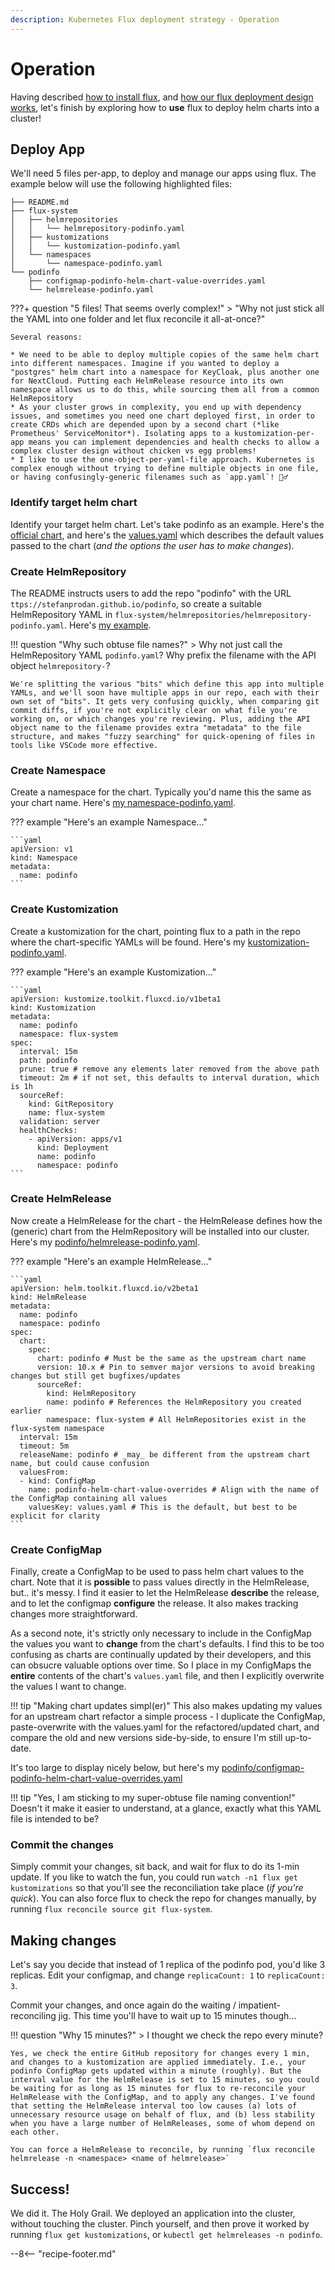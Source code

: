 ```yaml
---
description: Kubernetes Flux deployment strategy - Operation
---
```


# Operation

Having described [how to install flux](/kubernetes/deployment/flux/install/), and [how our flux deployment design works](/kubernetes/deployment/flux/design/), let's finish by exploring how to **use** flux to deploy helm charts into a cluster!

## Deploy App

We'll need 5 files per-app, to deploy and manage our apps using flux. The example below will use the following highlighted files:

```hl_lines="4 6 8 10 11"
├── README.md
├── flux-system
│   ├── helmrepositories
│   │   └── helmrepository-podinfo.yaml
│   ├── kustomizations
│   │   └── kustomization-podinfo.yaml
│   └── namespaces
│       └── namespace-podinfo.yaml
└── podinfo
    ├── configmap-podinfo-helm-chart-value-overrides.yaml
    └── helmrelease-podinfo.yaml
```

???+ question "5 files! That seems overly complex!"
    > "Why not just stick all the YAML into one folder and let flux reconcile it all-at-once?"

    Several reasons:

    * We need to be able to deploy multiple copies of the same helm chart into different namespaces. Imagine if you wanted to deploy a "postgres" helm chart into a namespace for KeyCloak, plus another one for NextCloud. Putting each HelmRelease resource into its own namespace allows us to do this, while sourcing them all from a common HelmRepository
    * As your cluster grows in complexity, you end up with dependency issues, and sometimes you need one chart deployed first, in order to create CRDs which are depended upon by a second chart (*like Prometheus' ServiceMonitor*). Isolating apps to a kustomization-per-app means you can implement dependencies and health checks to allow a complex cluster design without chicken vs egg problems! 
    * I like to use the one-object-per-yaml-file approach. Kubernetes is complex enough without trying to define multiple objects in one file, or having confusingly-generic filenames such as `app.yaml`! 🤦‍♂️

### Identify target helm chart

Identify your target helm chart. Let's take podinfo as an example. Here's the [official chart](https://github.com/stefanprodan/podinfo/tree/master/charts/podinfo), and here's the [values.yaml](https://github.com/stefanprodan/podinfo/tree/master/charts/podinfo/values.yaml) which describes the default values passed to the chart (*and the options the user has to make changes*).

### Create HelmRepository

The README instructs users to add the repo "podinfo" with the URL `ttps://stefanprodan.github.io/podinfo`, so 
create a suitable HelmRepository YAML in `flux-system/helmrepositories/helmrepository-podinfo.yaml`. Here's [my example](https://github.com/geek-cookbook/template-flux/blob/main/flux-system/helmrepositories/helmrepository-podinfo.yaml).

!!! question "Why such obtuse file names?"
    > Why not just call the HelmRepository YAML `podinfo.yaml`? Why prefix the filename with the API object `helmrepository-`?

    We're splitting the various "bits" which define this app into multiple YAMLs, and we'll soon have multiple apps in our repo, each with their own set of "bits". It gets very confusing quickly, when comparing git commit diffs, if you're not explicitly clear on what file you're working on, or which changes you're reviewing. Plus, adding the API object name to the filename provides extra "metadata" to the file structure, and makes "fuzzy searching" for quick-opening of files in tools like VSCode more effective.

### Create Namespace

Create a namespace for the chart. Typically you'd name this the same as your chart name. Here's [my namespace-podinfo.yaml](https://github.com/geek-cookbook/template-flux/blob/main/flux-system/namespaces/namespace-podinfo.yaml).

??? example "Here's an example Namespace..."

    ```yaml
    apiVersion: v1
    kind: Namespace
    metadata:
      name: podinfo
    ```

### Create Kustomization

Create a kustomization for the chart, pointing flux to a path in the repo where the chart-specific YAMLs will be found. Here's my [kustomization-podinfo.yaml](https://github.com/geek-cookbook/template-flux/blob/main/flux-system/kustomizations/kustomization-podinfo.yaml).

??? example "Here's an example Kustomization..."

    ```yaml
    apiVersion: kustomize.toolkit.fluxcd.io/v1beta1
    kind: Kustomization
    metadata:
      name: podinfo
      namespace: flux-system
    spec:
      interval: 15m
      path: podinfo
      prune: true # remove any elements later removed from the above path
      timeout: 2m # if not set, this defaults to interval duration, which is 1h
      sourceRef:
        kind: GitRepository
        name: flux-system
      validation: server
      healthChecks:
        - apiVersion: apps/v1
          kind: Deployment
          name: podinfo
          namespace: podinfo
    ```

### Create HelmRelease

Now create a HelmRelease for the chart - the HelmRelease defines how the (generic) chart from the HelmRepository will be installed into our cluster. Here's my [podinfo/helmrelease-podinfo.yaml](https://github.com/geek-cookbook/template-flux/blob/main/podinfo/helmrelease-podinfo.yaml).

??? example "Here's an example HelmRelease..."

    ```yaml
    apiVersion: helm.toolkit.fluxcd.io/v2beta1
    kind: HelmRelease
    metadata:
      name: podinfo
      namespace: podinfo
    spec:
      chart:
        spec:
          chart: podinfo # Must be the same as the upstream chart name
          version: 10.x # Pin to semver major versions to avoid breaking changes but still get bugfixes/updates
          sourceRef:
            kind: HelmRepository
            name: podinfo # References the HelmRepository you created earlier
            namespace: flux-system # All HelmRepositories exist in the flux-system namespace
      interval: 15m
      timeout: 5m
      releaseName: podinfo # _may_ be different from the upstream chart name, but could cause confusion
      valuesFrom:
      - kind: ConfigMap
        name: podinfo-helm-chart-value-overrides # Align with the name of the ConfigMap containing all values
        valuesKey: values.yaml # This is the default, but best to be explicit for clarity
    ```

### Create ConfigMap

Finally, create a ConfigMap to be used to pass helm chart values to the chart. Note that it is **possible** to pass values directly in the HelmRelease, but.. it's messy. I find it easier to let the HelmRelease **describe** the release, and to let the configmap **configure** the release. It also makes tracking changes more straightforward.

As a second note, it's strictly only necessary to include in the ConfigMap the values you want to **change** from the chart's defaults. I find this to be too confusing as charts are continually updated by their developers, and this can obsucre valuable options over time. So I place in my ConfigMaps the **entire** contents of the chart's `values.yaml` file, and then I explicitly overwrite the values I want to change. 

!!! tip "Making chart updates simpl(er)"
    This also makes updating my values for an upstream chart refactor a simple process - I duplicate the ConfigMap, paste-overwrite with the values.yaml for the refactored/updated chart, and compare the old and new versions side-by-side, to ensure I'm still up-to-date.

It's too large to display nicely below, but here's my [podinfo/configmap-podinfo-helm-chart-value-overrides.yaml](https://github.com/geek-cookbook/template-flux/blob/main/podinfo/configmap-podinfo-helm-chart-value-overrides.yaml)

!!! tip "Yes, I am sticking to my super-obtuse file naming convention!"
    Doesn't it make it easier to understand, at a glance, exactly what this YAML file is intended to be?

### Commit the changes

Simply commit your changes, sit back, and wait for flux to do its 1-min update. If you like to watch the fun, you could run `watch -n1 flux get kustomizations` so that you'll see the reconciliation take place (*if you're quick*). You can also force flux to check the repo for changes manually, by running `flux reconcile source git flux-system`.

## Making changes

Let's say you decide that instead of 1 replica of the podinfo pod, you'd like 3 replicas. Edit your configmap, and change `replicaCount: 1` to `replicaCount: 3`.

Commit your changes, and once again do the waiting / impatient-reconciling jig. This time you'll have to wait up to 15 minutes though...

!!! question "Why 15 minutes?"
    > I thought we check the repo every minute?

    Yes, we check the entire GitHub repository for changes every 1 min, and changes to a kustomization are applied immediately. I.e., your podinfo ConfigMap gets updated within a minute (roughly). But the interval value for the HelmRelease is set to 15 minutes, so you could be waiting for as long as 15 minutes for flux to re-reconcile your HelmRelease with the ConfigMap, and to apply any changes. I've found that setting the HelmRelease interval too low causes (a) lots of unnecessary resource usage on behalf of flux, and (b) less stability when you have a large number of HelmReleases, some of whom depend on each other.

    You can force a HelmRelease to reconcile, by running `flux reconcile helmrelease -n <namespace> <name of helmrelease>`

## Success!

We did it. The Holy Grail. We deployed an application into the cluster, without touching the cluster. Pinch yourself, and then prove it worked by running `flux get kustomizations`, or `kubectl get helmreleases -n podinfo`.

--8<-- "recipe-footer.md"

[^1]: Got suggestions for improvements here? Shout out in the comments below!
